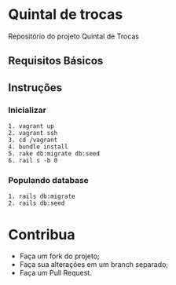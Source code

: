 # Quintal de trocas

Repositório do projeto Quintal de Trocas

## Requisitos Básicos

## Instruções

### Inicializar
```
1. vagrant up
2. vagrant ssh
3. cd /vagrant
4. bundle install
5. rake db:migrate db:seed
6. rail s -b 0
```

### Populando database
```
1. rails db:migrate
2. rails db:seed
```

# Contribua

- Faça um fork do projeto;
- Faça sua alterações em um branch separado;
- Faça um Pull Request.